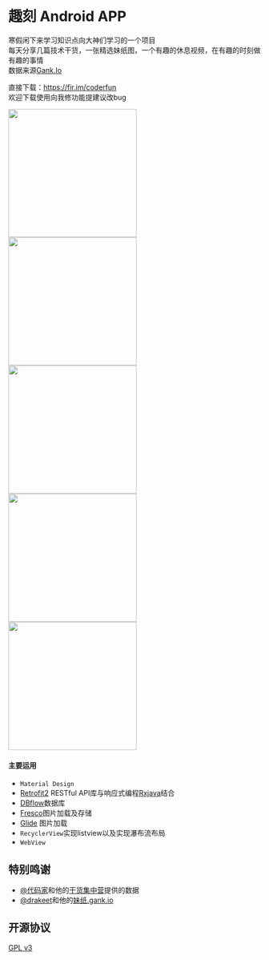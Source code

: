 # 趣刻 Android APP

寒假闲下来学习知识点向大神们学习的一个项目<br>
每天分享几篇技术干货，一张精选妹纸图，一个有趣的休息视频，在有趣的时刻做有趣的事情<br>
数据来源[Gank.Io](http://gank.io/)<br>

直接下载：https://fir.im/coderfun<br>欢迎下载使用向我修功能提建议改bug<br>

<img src="http://www.hugeterry.cn/wp-content/uploads/2016/02/coderfun_1.jpg" width="256" />
<img src="http://www.hugeterry.cn/wp-content/uploads/2016/02/coderfun_2.jpg" width="256" />
<img src="http://www.hugeterry.cn/wp-content/uploads/2016/02/coderfun_3.jpg" width="256" /><br>
<img src="http://www.hugeterry.cn/wp-content/uploads/2016/02/coderfun_4.jpg" width="256" />
<img src="http://www.hugeterry.cn/wp-content/uploads/2016/02/coderfun_5.jpg" width="256" /><br>

#### 主要运用
- `Material Design`
- [Retrofit2](https://square.github.io/retrofit/) RESTful API库与响应式编程[Rxjava](https://github.com/ReactiveX/RxJava)结合
- [DBflow](https://github.com/Raizlabs/DBFlow)数据库
- [Fresco](http://fresco-cn.org/)图片加载及存储
- [Glide](https://github.com/bumptech/glide) 图片加载
- `RecyclerView`实现listview以及实现瀑布流布局
- `WebView`

## 特别鸣谢

- [@代码家](http://weibo.com/u/1628291124)和他的[干货集中营](http://gank.io)提供的数据
- [@drakeet](http://weibo.com/drak11t)和他的[妹纸.gank.io](https://github.com/drakeet/Meizhi)

## 开源协议

[GPL v3](LICENSE)
